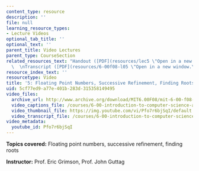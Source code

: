 ```yaml
---
content_type: resource
description: ''
file: null
learning_resource_types:
- Lecture Videos
optional_tab_title: ''
optional_text: ''
parent_title: Video Lectures
parent_type: CourseSection
related_resources_text: "Handout ([PDF](resources/lec5 \"Open in a new window.\"))\
  \  \nTranscript ([PDF](resources/6-00f08-l05 \"Open in a new window.\"))"
resource_index_text: ''
resourcetype: Video
title: '5: Floating Point Numbers, Successive Refinement, Finding Roots'
uid: 5cf77ed9-a77e-401b-283d-315358149495
video_files:
  archive_url: http://www.archive.org/download/MIT6.00F08/mit-6-00-f08-lec05_300k.mp4
  video_captions_file: /courses/6-00-introduction-to-computer-science-and-programming-fall-2008/9e07b9db5ca65ad98a5a7ac057c87fd0_Pfo7r6bjSqI.vtt
  video_thumbnail_file: https://img.youtube.com/vi/Pfo7r6bjSqI/default.jpg
  video_transcript_file: /courses/6-00-introduction-to-computer-science-and-programming-fall-2008/b91c0ebe9f089dcae5ac7c025938cf51_Pfo7r6bjSqI.pdf
video_metadata:
  youtube_id: Pfo7r6bjSqI
---
```


**Topics covered:** Floating point numbers, successive refinement, finding roots

**Instructor:** Prof. Eric Grimson, Prof. John Guttag